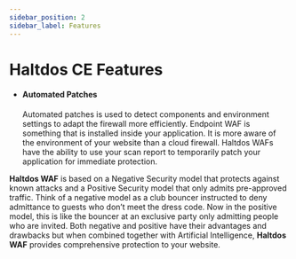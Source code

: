 ```yaml
---
sidebar_position: 2
sidebar_label: Features
---
```


# Haltdos CE Features

- #### **Automated Patches**  

    Automated patches is used to detect components and environment settings to adapt the firewall more efficiently. Endpoint WAF is something that is installed inside your application. It is more aware of the environment of your website than a cloud firewall. Haltdos WAFs have the ability to use your scan report to temporarily patch your application for immediate protection.

**Haltdos WAF** is based on a Negative Security model that protects against known attacks and a Positive Security model that only admits pre-approved traffic. Think of a negative model as a club bouncer instructed to deny admittance to guests who don’t meet the dress code. Now in the positive model, this is like the bouncer at an exclusive party only admitting people who are invited. Both negative and positive have their advantages and drawbacks but when combined together with Artificial Intelligence, **Haltdos WAF** provides comprehensive protection to your website.  